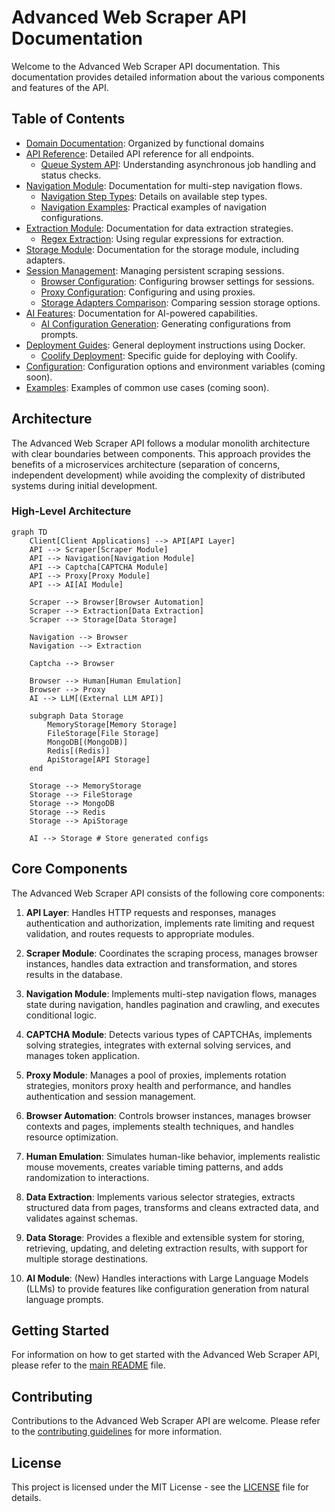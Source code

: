 # Advanced Web Scraper API Documentation

Welcome to the Advanced Web Scraper API documentation. This documentation provides detailed information about the various components and features of the API.

## Table of Contents

- [Domain Documentation](domains/README.md): Organized by functional domains
- [API Reference](api/README.md): Detailed API reference for all endpoints.
  - [Queue System API](api/queue-system.md): Understanding asynchronous job handling and status checks.
- [Navigation Module](navigation/README.md): Documentation for multi-step navigation flows.
  - [Navigation Step Types](navigation/navigation-types.md): Details on available step types.
  - [Navigation Examples](navigation/navigation_examples.md): Practical examples of navigation configurations.
- [Extraction Module](extraction/README.md): Documentation for data extraction strategies.
  - [Regex Extraction](extraction/regex-extraction.md): Using regular expressions for extraction.
- [Storage Module](storage/README.md): Documentation for the storage module, including adapters.
- [Session Management](sessions/session-management.md): Managing persistent scraping sessions.
  - [Browser Configuration](sessions/browser-configuration.md): Configuring browser settings for sessions.
  - [Proxy Configuration](sessions/proxy-configuration.md): Configuring and using proxies.
  - [Storage Adapters Comparison](sessions/storage-adapters.md): Comparing session storage options.
- [AI Features](ai/README.md): Documentation for AI-powered capabilities.
  - [AI Configuration Generation](ai/README.md): Generating configurations from prompts.
- [Deployment Guides](deployment.md): General deployment instructions using Docker.
  - [Coolify Deployment](coolify-deployment.md): Specific guide for deploying with Coolify.
- [Configuration](configuration.md): Configuration options and environment variables (coming soon).
- [Examples](examples.md): Examples of common use cases (coming soon).

## Architecture

The Advanced Web Scraper API follows a modular monolith architecture with clear boundaries between components. This approach provides the benefits of a microservices architecture (separation of concerns, independent development) while avoiding the complexity of distributed systems during initial development.

### High-Level Architecture

```mermaid
graph TD
    Client[Client Applications] --> API[API Layer]
    API --> Scraper[Scraper Module]
    API --> Navigation[Navigation Module]
    API --> Captcha[CAPTCHA Module]
    API --> Proxy[Proxy Module]
    API --> AI[AI Module]

    Scraper --> Browser[Browser Automation]
    Scraper --> Extraction[Data Extraction]
    Scraper --> Storage[Data Storage]
    
    Navigation --> Browser
    Navigation --> Extraction
    
    Captcha --> Browser
    
    Browser --> Human[Human Emulation]
    Browser --> Proxy
    AI --> LLM[(External LLM API)]

    subgraph Data Storage
        MemoryStorage[Memory Storage]
        FileStorage[File Storage]
        MongoDB[(MongoDB)]
        Redis[(Redis)]
        ApiStorage[API Storage]
    end
    
    Storage --> MemoryStorage
    Storage --> FileStorage
    Storage --> MongoDB
    Storage --> Redis
    Storage --> ApiStorage

    AI --> Storage # Store generated configs
```

## Core Components

The Advanced Web Scraper API consists of the following core components:

1. **API Layer**: Handles HTTP requests and responses, manages authentication and authorization, implements rate limiting and request validation, and routes requests to appropriate modules.

2. **Scraper Module**: Coordinates the scraping process, manages browser instances, handles data extraction and transformation, and stores results in the database.

3. **Navigation Module**: Implements multi-step navigation flows, manages state during navigation, handles pagination and crawling, and executes conditional logic.

4. **CAPTCHA Module**: Detects various types of CAPTCHAs, implements solving strategies, integrates with external solving services, and manages token application.

5. **Proxy Module**: Manages a pool of proxies, implements rotation strategies, monitors proxy health and performance, and handles authentication and session management.

6. **Browser Automation**: Controls browser instances, manages browser contexts and pages, implements stealth techniques, and handles resource optimization.

7. **Human Emulation**: Simulates human-like behavior, implements realistic mouse movements, creates variable timing patterns, and adds randomization to interactions.

8. **Data Extraction**: Implements various selector strategies, extracts structured data from pages, transforms and cleans extracted data, and validates against schemas.

9. **Data Storage**: Provides a flexible and extensible system for storing, retrieving, updating, and deleting extraction results, with support for multiple storage destinations.

10. **AI Module**: (New) Handles interactions with Large Language Models (LLMs) to provide features like configuration generation from natural language prompts.

## Getting Started

For information on how to get started with the Advanced Web Scraper API, please refer to the [main README](../README.md) file.

## Contributing

Contributions to the Advanced Web Scraper API are welcome. Please refer to the [contributing guidelines](../CONTRIBUTING.md) for more information.

## License

This project is licensed under the MIT License - see the [LICENSE](../LICENSE) file for details.
